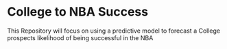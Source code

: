 # College to NBA Success
This Repository will focus on using a predictive model to forecast a College prospects likelihood of being successful in the NBA
